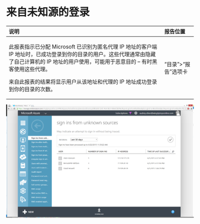 <properties
	pageTitle="来自未知源的登录"
	description="一个指示已成功从匿名代理 IP 地址登录到你的目录的用户的报表。"
	services="active-directory"
	documentationCenter=""
	authors="kenhoff"
	manager="ilanas"
	editor=""/>

<tags
	ms.service="active-directory"
	ms.date="07/01/2015"
	wacn.date="08/29/2015"/>

# 来自未知源的登录

| 说明 | 报告位置 |
| :-------------     | :-------        |
| <p>此报表指示已分配 Microsoft 已识别为匿名代理 IP 地址的客户端 IP 地址时，已成功登录到你的目录的用户。这些代理通常由隐藏了自己计算机的 IP 地址的用户使用，可能用于恶意目的 – 有时黑客使用这些代理。</p><p> 来自此报表的结果将显示用户从该地址和代理的 IP 地址成功登录到你的目录的次数。</p> | “目录”>“报告”选项卡 |

![来自未知源的登录](./media/active-directory-reporting-sign-ins-from-unknown-sources/signInsFromUnknownSources.PNG)

<!---HONumber=67-->